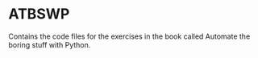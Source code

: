 # ATBSWP
Contains the code files for the exercises in the book called Automate the boring stuff with Python.
